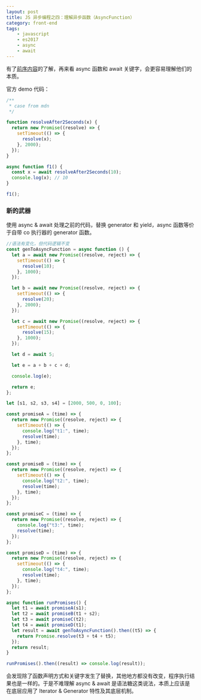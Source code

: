 ```yaml
---
layout: post
title: JS 异步编程之四：理解异步函数（AsyncFunction）
category: front-end
tags:
    - javascript
    - es2017
    - async
    - await
---
```


有了[前序内容](/blog/2017/07/18/iterator-in-javascript.html)的了解，再来看 async 函数和 await 关键字，会更容易理解他们的本质。

官方 demo 代码：

```javascript
/**
 * case from mdn
 */

function resolveAfter2Seconds(x) {
  return new Promise((resolve) => {
    setTimeout(() => {
      resolve(x);
    }, 2000);
  });
}

async function f1() {
  const x = await resolveAfter2Seconds(10);
  console.log(x); // 10
}

f1();
```

### 新的武器

使用 async & await 处理之前的代码，替换 generator 和 yield，async 函数等价于自带 co 执行器的 generator 函数。

<!--more-->

```javascript
//语法有变化，但代码逻辑不变
const genToAsyncFunction = async function () {
  let a = await new Promise((resolve, reject) => {
    setTimeout(() => {
      resolve(10);
    }, 1000);
  });

  let b = await new Promise((resolve, reject) => {
    setTimeout(() => {
      resolve(20);
    }, 2000);
  });

  let c = await new Promise((resolve, reject) => {
    setTimeout(() => {
      resolve(15);
    }, 1000);
  });

  let d = await 5;

  let e = a + b + c + d;

  console.log(e);

  return e;
};

let [s1, s2, s3, s4] = [2000, 500, 0, 100];

const promiseA = (time) => {
  return new Promise((resolve, reject) => {
    setTimeout(() => {
      console.log("t1:", time);
      resolve(time);
    }, time);
  });
};

const promiseB = (time) => {
  return new Promise((resolve, reject) => {
    setTimeout(() => {
      console.log("t2:", time);
      resolve(time);
    }, time);
  });
};

const promiseC = (time) => {
  return new Promise((resolve, reject) => {
    console.log("t3:", time);
    resolve(time);
  });
};

const promiseD = (time) => {
  return new Promise((resolve, reject) => {
    setTimeout(() => {
      console.log("t4:", time);
      resolve(time);
    }, time);
  });
};

async function runPromises() {
  let t1 = await promiseA(s1);
  let t2 = await promiseB(t1 + s2);
  let t3 = await promiseC(t2);
  let t4 = await promiseD(t1);
  let result = await genToAsyncFunction().then((t5) => {
    return Promise.resolve(t3 + t4 + t5);
  });
  return result;
}

runPromises().then((result) => console.log(result));
```

会发现除了函数声明方式和关键字发生了替换，其他地方都没有改变，程序执行结果也是一样的。于是不难理解 async & await 是语法糖这类说法，本质上应该是在底层应用了 Iterator & Generator 特性及其底层机制。
